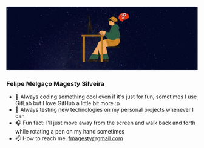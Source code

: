 <p align="center">
  <img src="https://github.com/fmagesty/fmagesty/blob/main/banner.png">
</p>

### Felipe Melgaço Magesty Silveira

<!--
## :rocket: [Portfolio](https://fmagesty.github.io/fmagesty/) :rocket:
-->

- 🌱 Always coding something cool even if it's just for fun, sometimes I use GitLab but I love GitHub a little bit more :p
- :rocket: Always testing new technologies on my personal projects whenever I can
- :headphones: Fun fact: I'll just move away from the screen and walk back and forth while rotating a pen on my hand sometimes
- 📫  How to reach me: fmagesty@gmail.com
